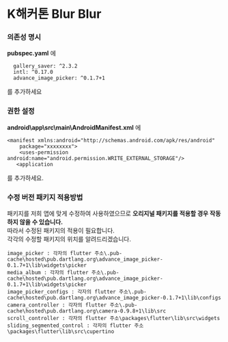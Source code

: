 # K해커톤 Blur Blur <demo>


### 의존성 명시
**pubspec.yaml** 에
```
  gallery_saver: ^2.3.2
  intl: ^0.17.0
  advance_image_picker: ^0.1.7+1
```
를 추가하세요

### 권한 설정
**android\app\src\main\AndroidManifest.xml** 에
```
<manifest xmlns:android="http://schemas.android.com/apk/res/android"
    package="xxxxxxxx">
    <uses-permission android:name="android.permission.WRITE_EXTERNAL_STORAGE"/>
   <application
```
를 추가하세요.

### 수정 버전 패키지 적용방법
패키지를 저희 앱에 맞게 수정하여 사용하였으므로 **오리지널 패키지를 적용할 경우 작동하지 않을 수 있습니다.**  
따라서 수정된 패키지의 적용이 필요합니다.  
각각의 수정할 패키지의 위치를 알려드리겠습니다.  
```
image_picker : 각자의 flutter 주소\.pub-cache\hosted\pub.dartlang.org\advance_image_picker-0.1.7+1\lib\widgets\picker
media_album : 각자의 flutter 주소\.pub-cache\hosted\pub.dartlang.org\advance_image_picker-0.1.7+1\lib\widgets\picker
image_picker_configs : 각자의 flutter 주소\.pub-cache\hosted\pub.dartlang.org\advance_image_picker-0.1.7+1\lib\configs
camera_controller : 각자의 flutter 주소\.pub-cache\hosted\pub.dartlang.org\camera-0.9.8+1\lib\src
scroll_controller : 각자의 flutter 주소\packages\flutter\lib\src\widgets
sliding_segmented_control : 각자의 flutter 주소\packages\flutter\lib\src\cupertino
```
